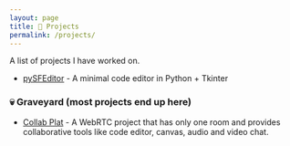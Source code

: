 ```yaml
---
layout: page
title: 📔 Projects
permalink: /projects/
---
```


A list of projects I have worked on.

- [pySFEditor](https://github.com/griimick/pySFEditor) - A minimal code editor in Python + Tkinter


### 💀 Graveyard (most projects end up here)

- [Collab Plat](https://github.com/Dallas-tu/Collab-Plat) - A WebRTC project that has only one room and provides collaborative tools like code editor, canvas, audio and video chat.
